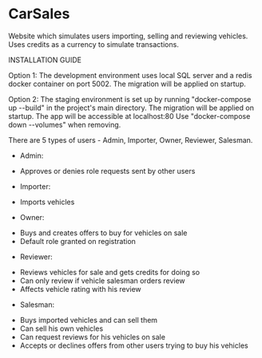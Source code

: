 # CarSales

Website which simulates users importing, selling and reviewing vehicles. Uses credits as a currency to simulate transactions.

INSTALLATION GUIDE

Option 1: The development environment uses local SQL server and a redis docker container on port 5002.
The migration will be applied on startup.

Option 2: The staging environment is set up by running "docker-compose up --build" in the project's main directory.
The migration will be applied on startup.
The app will be accessible at localhost:80
Use "docker-compose down --volumes" when removing.

There are 5 types of users - Admin, Importer, Owner, Reviewer, Salesman.

- Admin:
 + Approves or denies role requests sent by other users
- Importer:
 + Imports vehicles
- Owner:
 + Buys and creates offers to buy for vehicles on sale
 + Default role granted on registration
- Reviewer:
 + Reviews vehicles for sale and gets credits for doing so
 + Can only review if vehicle salesman orders review
 + Affects vehicle rating with his review
- Salesman:
 + Buys imported vehicles and can sell them
 + Can sell his own vehicles
 + Can request reviews for his vehicles on sale
 + Accepts or declines offers from other users trying to buy his vehicles



